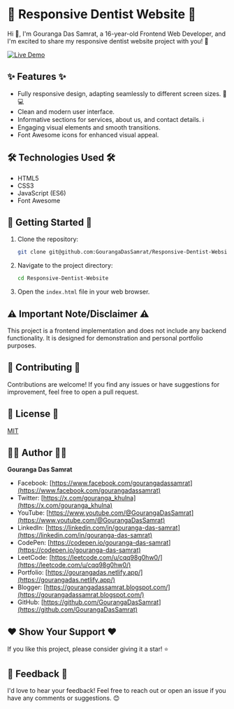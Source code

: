 # 🦷 Responsive Dentist Website 🦷

Hi 👋, I'm Gouranga Das Samrat, a 16-year-old Frontend Web Developer, and I'm excited to share my responsive dentist website project with you! 🚀

[![Live Demo](https://img.shields.io/badge/Live%20Demo-Visit-brightgreen)](https://dentistwebsitebygouranga.netlify.app/)

## ✨ Features ✨

* Fully responsive design, adapting seamlessly to different screen sizes. 📱💻
* Clean and modern user interface. 
* Informative sections for services, about us, and contact details. ℹ️
* Engaging visual elements and smooth transitions. 
* Font Awesome icons for enhanced visual appeal.

## 🛠️ Technologies Used 🛠️

* HTML5
* CSS3
* JavaScript (ES6)
* Font Awesome

## 🚀 Getting Started 🚀

1.  Clone the repository:
    ```bash
    git clone git@github.com:GourangaDasSamrat/Responsive-Dentist-Website.git
    ```
2.  Navigate to the project directory:
    ```bash
    cd Responsive-Dentist-Website
    ```
3.  Open the `index.html` file in your web browser.

## ⚠️ Important Note/Disclaimer ⚠️

This project is a frontend implementation and does not include any backend functionality. It is designed for demonstration and personal portfolio purposes.

## 🤝 Contributing 🤝

Contributions are welcome! If you find any issues or have suggestions for improvement, feel free to open a pull request.

## 📄 License 📄

[MIT](LICENSE)

## 👨‍💻 Author 👨‍💻

**Gouranga Das Samrat**

* Facebook: [https://www.facebook.com/gourangadassamrat](https://www.facebook.com/gourangadassamrat)
* Twitter: [https://x.com/gouranga_khulna](https://x.com/gouranga_khulna)
* YouTube: [https://www.youtube.com/@GourangaDasSamrat](https://www.youtube.com/@GourangaDasSamrat)
* LinkedIn: [https://linkedin.com/in/gouranga-das-samrat](https://linkedin.com/in/gouranga-das-samrat)
* CodePen: [https://codepen.io/gouranga-das-samrat](https://codepen.io/gouranga-das-samrat)
* LeetCode: [https://leetcode.com/u/cqq98g0hw0/](https://leetcode.com/u/cqq98g0hw0/)
* Portfolio: [https://gourangadas.netlify.app/](https://gourangadas.netlify.app/)
* Blogger: [https://gourangadassamrat.blogspot.com/](https://gourangadassamrat.blogspot.com/)
* GitHub: [https://github.com/GourangaDasSamrat](https://github.com/GourangaDasSamrat)

## ❤️ Show Your Support ❤️

If you like this project, please consider giving it a star! ⭐

## 💬 Feedback 💬

I'd love to hear your feedback! Feel free to reach out or open an issue if you have any comments or suggestions. 😊
